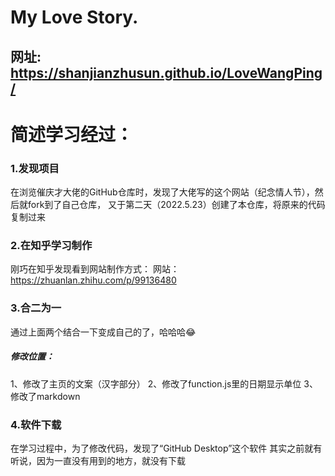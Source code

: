 # My Love Story.
## 网址: https://shanjianzhusun.github.io/LoveWangPing/




# 简述学习经过：
### 1.发现项目
在浏览催庆才大佬的GitHub仓库时，发现了大佬写的这个网站（纪念情人节），然后就fork到了自己仓库，
又于第二天（2022.5.23）创建了本仓库，将原来的代码复制过来
### 2.在知乎学习制作
刚巧在知乎发现看到网站制作方式：
网站：https://zhuanlan.zhihu.com/p/99136480
### 3.合二为一
通过上面两个结合一下变成自己的了，哈哈哈😂
##### 修改位置：
1、修改了主页的文案（汉字部分）
2、修改了function.js里的日期显示单位
3、修改了markdown

### 4.软件下载
在学习过程中，为了修改代码，发现了“GitHub Desktop”这个软件
其实之前就有听说，因为一直没有用到的地方，就没有下载